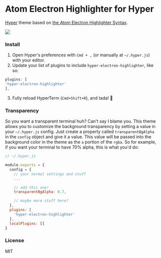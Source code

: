 # Atom Electron Highlighter for Hyper

[Hyper](https://hyper.is) theme based on [the Atom Electron Highlighter Syntax](https://github.com/mmcbride1007/electron-highlighter-syntax).

![](https://cdn.rawgit.com/mmcbride1007/hyper-electron-highlighter/master/screenshot.png)

### Install

1. Open Hyper's preferences with `Cmd + ,` (or manually at `~/.hyper.js`) with your editor.
2. Update your list of plugins to include `hyper-electron-highlighter`, like so:

  ```js
plugins: [
  'hyper-electron-highlighter'
],
```
3. Fully reload HyperTerm (`Cmd+Shift+R`), and tada! :tada:

### Transparency

So you want a transparent terminal huh? Can't say I blame you. This theme allows you to customize the background transparency by setting a value in your `~/.hyper.js` config. Just create a property called `transparentBgAlpha` in the `config` object and give it a value. This value will be passed into the background color in the theme as the `a` portion of the `rgba`. So for example, if you want your terminal to have 70% alpha, this is what you'd do:

```js
// ~/.hyper.js

module.exports = {
  config = {
    // your normal settings and stuff
    ...

    // add this one!
    transparentBgAlpha: 0.7,

    // maybe more stuff here?
  },
  plugins: [
    'hyper-electron-highlighter'
  ],
  localPlugins: []
}
```

### License

MIT
